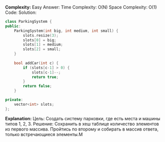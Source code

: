 **Complexity:** Easy
Answer:
	Time Complexity: O(N)
	Space Complexity: O(1)
Code:
Solution:
```cpp
class ParkingSystem {
public:
    ParkingSystem(int big, int medium, int small) {
        slots.resize(3);
        slots[0] = big;
        slots[1] = medium;
        slots[2] = small;
    }
    
    bool addCar(int c) {
        if (slots[c-1] > 0) {
            slots[c-1]--;
            return true;
        }
        return false;
    }

private:
    vector<int> slots;
};
```
**Explanation:**
	Цель: Создать систему парковки, где есть места и машины типов 1, 2, 3.
	Pешение: Сохранить в хеш таблице количество элементов из первого массива. Пройтись по второму и собирать в массив ответа, только встречающиеся элементы.М